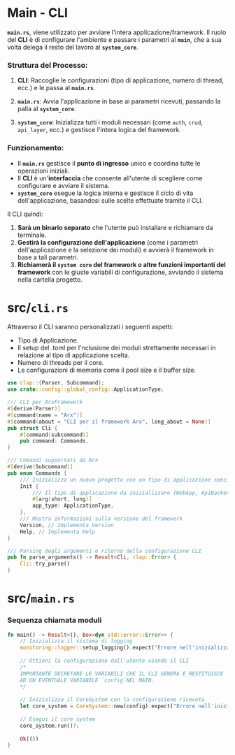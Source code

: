 # Main - CLI

**`main.rs`**, viene utilizzato per avviare l'intera applicazione/framework. Il ruolo del **CLI** è di configurare l'ambiente e passare i parametri al **`main`**, che a sua volta delega il resto del lavoro al **`system_core`**.

### Struttura del Processo:

1. **CLI**: Raccoglie le configurazioni (tipo di applicazione, numero di thread, ecc.) e le passa al **`main.rs`**.
    
2. **`main.rs`**: Avvia l'applicazione in base ai parametri ricevuti, passando la palla al **`system_core`**.
    
3. **`system_core`**: Inizializza tutti i moduli necessari (come `auth`, `crud`, `api_layer`, ecc.) e gestisce l'intera logica del framework.
    

### Funzionamento:

- Il **`main.rs`** gestisce il **punto di ingresso** unico e coordina tutte le operazioni iniziali.
- Il **CLI** è un'**interfaccia** che consente all'utente di scegliere come configurare e avviare il sistema.
- **`system_core`** esegue la logica interna e gestisce il ciclo di vita dell'applicazione, basandosi sulle scelte effettuate tramite il CLI.

Il CLI quindi:

1. **Sarà un binario separato** che l'utente può installare e richiamare da terminale.
2. **Gestirà la configurazione dell'applicazione** (come i parametri dell'applicazione e la selezione dei moduli) e avvierà il framework in base a tali parametri.
3. **Richiamerà il  `system core` del framework o altre funzioni importanti del framework** con le giuste variabili di configurazione, avviando il sistema nella cartella progetto.



# src/`cli.rs`
Attraverso il CLI saranno personalizzati i seguenti aspetti:

- Tipo di Applicazione.
- Il setup del .toml per l'nclusione dei moduli strettamente necessari in relazione al tipo di applicazione scelta.
- Numero di threads per il core.
- Le configurazioni di memoria come il pool size e il buffer size.


```Rust
use clap::{Parser, Subcommand};
use crate::config::global_config::ApplicationType; 

/// CLI per ArxFramework
#[derive(Parser)]
#[command(name = "Arx")]
#[command(about = "CLI per il framework Arx", long_about = None)]
pub struct Cli {
    #[command(subcommand)]
    pub command: Commands,
}

/// Comandi supportati da Arx
#[derive(Subcommand)]
pub enum Commands {
    /// Inizializza un nuovo progetto con un tipo di applicazione specifico
    Init {
        /// Il tipo di applicazione da inizializzare (WebApp, ApiBackend, DesktopApp, etc.)
        #[arg(short, long)]
        app_type: ApplicationType,
    },
    /// Mostra informazioni sulla versione del framework
    Version, // Implementa Version
    Help, // Implementa Help
}

/// Parsing degli argomenti e ritorno della configurazione CLI
pub fn parse_arguments() -> Result<Cli, clap::Error> {
    Cli::try_parse()
}
```


# src/`main.rs`

### Sequenza chiamata moduli

```Rust
fn main() -> Result<(), Box<dyn std::error::Error>> {
    // Inizializza il sistema di logging
    monitoring::logger::setup_logging().expect("Errore nell'inizializzazione del sistema di logging");
    
    // Ottieni la configurazione dall'utente usando il CLI
    /*
    IMPORTANTE DECRETARE LE VARIABILI CHE IL CLI GENERA E RESTITUISCE
    AD UN EVENTUALE VARIABILE `config`NEL MAIN.
    */
    
    // Inizializza il CoreSystem con la configurazione ricevuta
    let core_system = CoreSystem::new(config).expect("Errore nell'inizializzazione del Core System");
    
    // Esegui il core system
    core_system.run()?;
    
    Ok(())
}

```